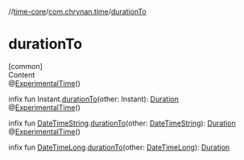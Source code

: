 //[time-core](../../index.md)/[com.chrynan.time](index.md)/[durationTo](duration-to.md)



# durationTo  
[common]  
Content  
@[ExperimentalTime](https://kotlinlang.org/api/latest/jvm/stdlib/kotlin.time/-experimental-time/index.html)()  
  
infix fun Instant.[durationTo](duration-to.md)(other: Instant): [Duration](https://kotlinlang.org/api/latest/jvm/stdlib/kotlin.time/-duration/index.html)  
@[ExperimentalTime](https://kotlinlang.org/api/latest/jvm/stdlib/kotlin.time/-experimental-time/index.html)()  
  
infix fun [DateTimeString](-date-time-string/index.md).[durationTo](duration-to.md)(other: [DateTimeString](-date-time-string/index.md)): [Duration](https://kotlinlang.org/api/latest/jvm/stdlib/kotlin.time/-duration/index.html)  
@[ExperimentalTime](https://kotlinlang.org/api/latest/jvm/stdlib/kotlin.time/-experimental-time/index.html)()  
  
infix fun [DateTimeLong](-date-time-long/index.md).[durationTo](duration-to.md)(other: [DateTimeLong](-date-time-long/index.md)): [Duration](https://kotlinlang.org/api/latest/jvm/stdlib/kotlin.time/-duration/index.html)  



